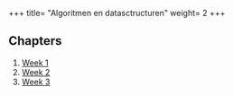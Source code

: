 +++
title= "Algoritmen en datasctructuren"
weight= 2
+++

## Chapters

1. [Week 1](/courses/algoritmen-en-datastructuren/week-1)
2. [Week 2](/courses/algoritmen-en-datastructuren/week-2)
3. [Week 3](/courses/algoritmen-en-datastructuren/week-3)